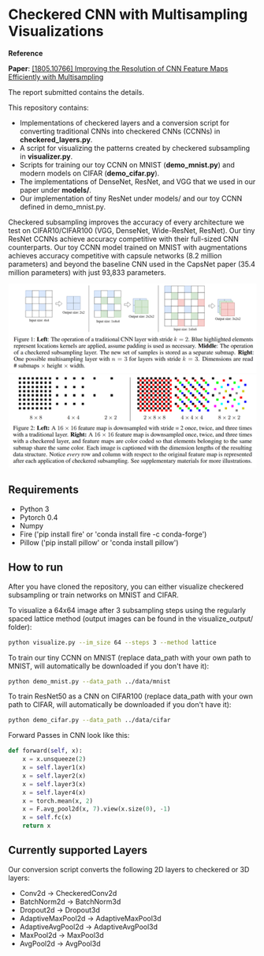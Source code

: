 Checkered CNN with Multisampling Visualizations
=======================================================

**Reference**

**Paper**: [[1805.10766] Improving the Resolution of CNN Feature Maps Efficiently with Multisampling](https://arxiv.org/abs/1805.10766)  

The report submitted contains the details.

This repository contains:
- Implementations of checkered layers and a conversion script for converting traditional CNNs into checkered CNNs (CCNNs) in **checkered_layers.py**. 
- A script for visualizing the patterns created by checkered subsampling in **visualizer.py**. 
- Scripts for training our toy CCNN on MNIST (**demo_mnist.py**) and modern models on CIFAR (**demo_cifar.py**).
- The implementations of DenseNet, ResNet, and VGG that we used in our paper under **models/**.
- Our implementation of tiny ResNet under models/ and our toy CCNN defined in demo_mnist.py.

Checkered subsampling improves the accuracy of every architecture we test on CIFAR10/CIFAR100 (VGG, DenseNet, Wide-ResNet, ResNet). Our tiny ResNet CCNNs achieve accuracy competitive with their full-sized CNN counterparts. Our toy CCNN model trained on MNIST with augmentations achieves accuracy competitive with capsule networks (8.2 million parameters) and beyond the baseline CNN used in the CapsNet paper (35.4 million parameters) with just 93,833 parameters. 

<img src="media/figure1.png" width="600"> <img src="media/figure2.png" width="600">



## Requirements
- Python 3
- Pytorch 0.4
- Numpy
- Fire ('pip install fire' or 'conda install fire -c conda-forge')
- Pillow ('pip install pillow' or 'conda install pillow')

## How to run
After you have cloned the repository, you can either visualize checkered subsampling or train networks on MNIST and CIFAR.

To visualize a 64x64 image after 3 subsampling steps using the regularly spaced lattice method (output images can be found in the visualize_output/ folder):
```bash
python visualize.py --im_size 64 --steps 3 --method lattice
```
To train our tiny CCNN on MNIST (replace data_path with your own path to MNIST, will automatically be downloaded if you don't have it):
```bash
python demo_mnist.py --data_path ../data/mnist
```
To train ResNet50 as a CNN on CIFAR100 (replace data_path with your own path to CIFAR, will automatically be downloaded if you don't have it):
```bash
python demo_cifar.py --data_path ../data/cifar
```


Forward Passes in CNN look like this:

```python
def forward(self, x):
    x = x.unsqueeze(2)
    x = self.layer1(x)
    x = self.layer2(x)
    x = self.layer3(x)
    x = self.layer4(x)
    x = torch.mean(x, 2)
    x = F.avg_pool2d(x, 7).view(x.size(0), -1)
    x = self.fc(x)
    return x
```



## Currently supported Layers
Our conversion script converts the following 2D layers to checkered or 3D layers:
- Conv2d -> CheckeredConv2d
- BatchNorm2d -> BatchNorm3d
- Dropout2d -> Dropout3d
- AdaptiveMaxPool2d -> AdaptiveMaxPool3d
- AdaptiveAvgPool2d -> AdaptiveAvgPool3d
- MaxPool2d -> MaxPool3d
- AvgPool2d -> AvgPool3d


